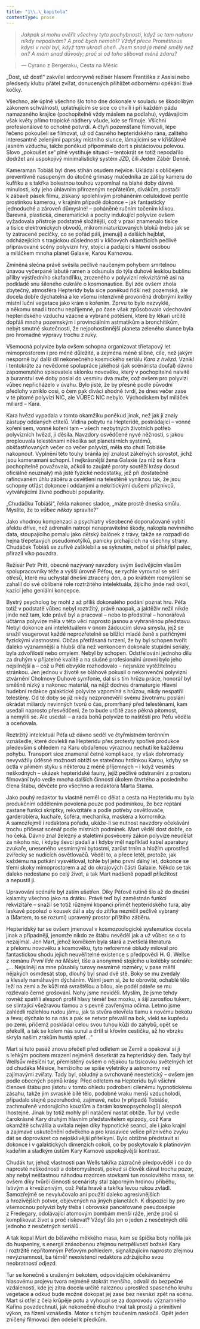 ```yaml
---
title: "1\\.\_kapitola"
contentType: prose
---
```


<section>

> _Jakpak si mohu ověřit všechny tyto pochybnosti, když se tam nahoru nikdy nepodívám? A proč bych nemohl? Vždyť přece Prométheus kdysi v nebi byl, když tam ukradl oheň. Jsem snad já méně smělý než on? A mám snad důvody; proč si od toho slibovat méně zdaru?_

> — Cyrano z Bergeraku, Cesta na Měsíc

„Dost, už dost!“ zakvílel srdceryvně režisér hlasem Františka z Assisi nebo předsedy klubu přátel zvířat, donucených přihlížet odbornému opékání živé kočky.

Všechno, ale úplně všechno šlo toho dne dokonale v souladu se škodolibým zákonem schválnosti, uplatňujícím se sice co chvíli i při každém pádu namazaného krajíce (pochopitelně vždy máslem na podlahu), vydávajícím však květy přímo tropické nádhery všude, kde se filmuje. Všichni profesionálové to ochotně potvrdí. A čtyři pozemšťané filmovali, lépe řečeno pokoušeli se filmovat, už od časného hepteridského rána, zalitého interesantně zelenými paprsky místního slunce, lámajícími se v křišťálově jasném vzduchu, takže poněkud připomínalo dort s pistáciovou polevou. Slovo „pokoušet se“ plně vystihuje situaci – tentokrát se totiž nepodařilo dodržet ani uspokojivý minimalistický systém JZD, čili Jeden Záběr Denně.

Kameraman Tobiáš byl dnes stíhán osudem nejvíce. Ukládal s obličejem preventivně nasupeným do útočné grimasy mučedníka ze záliby kameru do kufříku a s takřka bolestnou touhou vzpomínal na blahé doby dávné minulosti, kdy jeho úhlavním přirozeným nepřátelům, divákům, postačil k zábavě pásek filmu, získaný spolehlivým proháněním celuloidové pentle prostinkou kamerou, v krajním případě dokonce – jak fantasticky jednoduché a zároveň důmyslné! – poháněné ručním točením klikou. Barevná, plastická, cineramatická a pocity indukující polyvize ovšem vyžadovala přístroje podstatně složitější, což v praxi znamenalo tisíce a tisíce elektronických obvodů, mikrominiaturizovaných bloků (nebo jak se ty zatracené pecičky, co se pořád pálí, jmenují) a dalších hejblat, odcházejících s tragickou důsledností v klíčových okamžicích pečlivě připravované scény polyvizní hry, stojící a padající s hlavní osobou a miláčkem mnoha planet Galaxie, Karou Karnovou.

Zmíněná slečna právě svěsila pečlivě naučeným pohybem smrtelnou únavou vyčerpané labutě ramen a odsunula do týla duhově lesklou bublinu přílby výstředního skafandříku, zrozeného v polyvizní rekvizitárně asi na podkladě snu šíleného cukráře o kosmonautice. Byl zde ovšem zhola zbytečný, atmosféra Hepteridy byla sice poněkud řidší než pozemská, ale docela dobře dýchatelná a ke všemu intenzívně provoněná drobnými kvítky místní luční vegetace jako krám s kořením. Zprvu to bylo nezvyklé, a někomu snad i trochu nepříjemné, po čase však způsobovalo vdechování hepteridského vzduchu vzácné a vybrané potěšení, které by lékaři určitě dopřáli mnoha pozemským i provinciálním astmatikům a bronchitikům, nebýt smutné skutečnosti, že nejpohostinnější planeta zeleného slunce byla pro hromadné výpravy trochu z ruky.

Všemocná polyvize byla ovšem schopna organizovat tříetapový let mimoprostorem i pro méně důležité, a zejména méně slibné, cíle, než jakým nesporně byl další díl nekonečného kosmického seriálu _Kara z hvězd._ Vznikl i tentokráte za nevědomé spolupráce jakéhosi (jak scénárista doufal) dávno zapomenutého spisovatele sklonku novověku, který v pochopitelné naivitě a buranství své doby poslal do vesmíru dva muže, což ovšem pro polyvizi vůbec nepřicházelo v úvahu. Bylo jisté, že by přesně podle původní předlohy vzniklo cosi, o čem pak diváci shodně tvrdí, že dnes večer zase v té pitomé polyvizi NIC, ale VŮBEC NIC nebylo. Východiskem byl miláček miliard – Kara.

Kara hvězd vypadala v tomto okamžiku poněkud jinak, než jak ji znaly zástupy oddaných ctitelů. Vidina pobytu na Hepteridě, postrádající – vonné koření sem, vonné koření tam – všech nezbytných životních potřeb polyvizních hvězd, ji děsila. Navzdory osvědčené nyvé něžnosti, s jakou proplouvala telestěnami několika set planetárních systémů, obšťastňovaných večer co večer polyvizí, měla sto chutí Tobiáše nakopnout. Vyplnění této touhy bránila její znalost zákeřných sprostot, jichž jsou kameramani schopni. I nejkrásnější žena Galaxie (za niž se Kara pochopitelně považovala, ačkoli to zaujaté poroty soutěží krásy dosud oficiálně neuznaly) má jistě fyzické nedostatky, jež při dostatečně rafinovaném úhlu záběru a osvětlení na telestěně vyniknou tak, že jsou schopny otřást dokonce i oddanými a nekritickými dušemi příznivců, vytvářejícími živné podhoubí popularity.

„Chudáčku Tobiáši“, řekla nakonec sladce, „máte prostě dneska smůlu. Myslíte, že to _vůbec někdy_ spravíte?“

Jako vhodnou kompenzaci a psychiatry všeobecně doporučované vybití afektu dříve, než adrenalin natropí nenapravitelné škody, nakopla nevinného data, stoupajícího pomalu jako dětský balónek z trávy, takže se rozpadl do hejna třepetavých pseudomotýlků, panicky prchajících na všechny strany. Chudáček Tobiáš se zuřivě zašklebil a se syknutím, neboť si přiskřípl palec, přirazil víko pouzdra.

Režisér Petr Pritt, obecně nazývaný navzdory svým šedivějícím vlasům spolupracovníky téže a vyšší úrovně Péťou, se rychle vyrovnal se sérií otřesů, které mu uchystal dnešní ztracený den, a po krátkém rozmýšlení se zahalil do své oblíbené role roztržitého intelektuála, žijícího jinde než okolí, kazící jeho geniální koncepce.

Bystrý psycholog by mohl z až příliš dokonalého podání poznat hru. Péťa totiž v podstatě vůbec nebyl roztržitý, právě naopak, a jaktěživ nežil nikde jinde než tam, kde právě byl a pracoval – nebo to předstíral – honorářová účtárna polyvize měla v této věci naprosto jasnou a vyhraněnou představu. Nebyl dokonce ani intelektuálem v onom žádoucím slova smyslu, jejž se snažil vsugerovat každé neprozřetelně se blížící mladé ženě s patřičnými fyzickými vlastnostmi. Občas přetřásaná tvrzení, že by byl schopen tvořit daleko významnější a hlubší díla než venkoncem dokonale stupidní seriály, byla zdvořilostí nebo omylem. Nebyl by schopen. Odstřelování jednoho dílu za druhým v přijatelné kvalitě a na slušné profesionální úrovni bylo jeho nejsilnější a – což u Péti obvykle rozhodovalo – nejsnáze vytěžitelnou stránkou. Jen jednou v životě se bláhově pokusil o nekonvenční polyvizní ztvárnění Cholmovy Duhové symfonie, dal si s tím hrůzu práce, honorář byl směšně nízký a nakonec materiál, na nějž dodnes dramaturgie Hlavní hudební redakce galaktické poly­vize vzpomíná s hrůzou, nikdy nespatřil telestěny. Od té doby se již nikdy nezpronevěřil svému životnímu poslání okrádat miliardy nevinných tvorů o čas, promrhaný před telestěnami, kam usedali naprosto přesvědčeni, že to bude určitě zase pěkná pitomost, a nemýlili se. Ale usedali – a rada bohů polyvize to naštěstí pro Péťu věděla a oceňovala.

Roztržitý intelektuál Péťa už dávno seděl ve čtyřmístném terénním vznášedle, které dovlekli na Hepteridu přes protesty spořivé produkce především s ohledem na Karu obdařenou výraznou nechutí ke každému pohybu. Transport sice znamenal četné komplikace, ty však dohromady nevyvážily úděsné možnosti obtíží se statečnou hrdinkou Karou, kdyby se octla v přímém styku s některou z méně příjemných – i když vesměs neškodných – ukázek hepteridské fauny, jejíž pečlivé odstranění z prostoru filmování bylo vedle mnoha dalších činností úkolem čtvrtého a posledního člena štábu, děvčete pro všechno a redaktora Marta Stama.

Jako pouhý redaktor tu vlastně neměl co dělat a cesta na Hepte­ridu mu byla produkčním oddělením povolena pouze pod podmínkou, že bez reptání zastane funkci skriptky, rekvizitáře a podle potřeby osvětlovače, garderobiéra, kuchaře, šoféra, mechanika, maskéra a komorníka. A samozřejmě i redaktora pořadu, uká­že-li se nutnost navzdory očekávání trochu přičesat scénář podle místních podmínek. Mart věděl dost dobře, co ho čeká. Dávno znal železný a staletími posvěcený zákon polyvize neudělat za nikoho nic, i kdyby ševci padali a i kdyby měl například kabel aparatury zvukaře, uneseného vesmírnými bytostmi, zarůst trním a hložím uprostřed zvířecky se nudících osvětlovačů. Věděl to, a přece letěl, protože, jak každému na potkání vysvětloval, tohle byl jeho první dálný let, dokonce se třemi skoky mimoprostorem a až do okrajových částí Galaxie. Někdo se tak daleko nedostane po celý život, a tak Mart nadšeně popadl příležitost a nepustil ji.

Upravování scénáře byl zatím ušetřen. Díky Péťově rutině šlo až do dnešní kalamity všechno jako na drátku. Právě teď byl zaměstnán funkcí rekvizitáře – snažil se totiž různými kopanci přimět hepteridského tura, aby laskavě popolezl o kousek dál a aby do zítřka nezničil pečlivě vybraný a (Martem, to se rozumí) upravený prostor příštího záběru.

Hepteridský tur se ovšem jmenoval v kosmozoologické systematice docela jinak a případněji, jenomže nikdo ze štábu nevěděl jak a už vůbec se o to nezajímal. Jen Mart, jehož koníčkem byla stará a zvetšelá literatura z přelomu novověku a kosmověku, tyto neforemné obludy miloval pro fantastickou shodu jejich neuvěřitelné existence s předpovědí H. G. Wellse z románu _První lidé na Měsíci_, tiše a anonymně stojícího u kolébky scénáře: „… Nejsilněji na mne působily turovy nesmírné rozměry; v pase měřil nějakých osmdesát stop, dlouhý byl snad dvě stě. Boky se mu zvedaly a klesaly namáhavým dýcháním. Všiml jsem si, že to obrovité, ochablé tělo leží na zemi a že kůži má svraštělou a bílou, ale podél páteře se mu rozlévalo černé grošování. Nohy jsme neviděli. Myslím, že jsme tehdy rovněž spatřili alespoň profil hlavy téměř bez mozku, s šíjí zarostlou tukem, se slintající všežravou tlamou a s pevně zavřenýma očima. Letmo jsme zahlédli rozlehlou rudou jámu, jak ta stvůra otevřela tlamu k novému bekotu a řevu; dýchalo to na nás a pak se netvor převalil na bok, vlekl se kupředu po zemi, přičemž poskládal celou svou tuhou kůži do záhybů, opět se překulil, a tak se kolem nás sunul a drtil si křovím cestičku, až ho vbrzku skryla našim zrakům hustá spleť…“

Mart si tuto pasáž znovu přečetl před odletem se Země a opakoval si ji s lehkým pocitem mrazení nejméně desetkrát za hepteridský den. Tady byl Wellsův měsíční tur, přemístěný ovšem o nějakou tu tisícovku světelných let od chudáka Měsíce, hemžícího se spíše výletníky a astronomy než zajímavými zvířaty. Tady byl, obludný a svrchovaně neestetický – ovšem jen podle obecných pojmů krásy. Před odletem na Hepteridu byli všichni členové štábu pro jistotu v tomto ohledu podrobeni cílenému hypnotickému zásahu, takže jim svrasklé bílé tělo, podobné vraku menší vzducholodi, připadalo stejně pozoruhodné, zajímavé, nebo (v případě Tobiáše, zachmuřeně vzdorujícího kouzlům a čarám kosmopsychologů) alespoň lhostejné. Jinak by totiž mohly při natáčení nastat obtíže. Tur byl vedle čarokrásné Kary druhým hlavním představitelem epizody, což Kara okamžitě schválila a uvítala nejen díky hypnotické seanci, ale i jako krajní a zajímavé uskutečnění odvěkého a pro krasavice velice příznivého zvyku dát se doprovázet co nejošklivější přítelkyní. Bylo obtížné představit si dokonce i v galaktických dimenzích cokoli, co by poskytovalo k platinovým kadeřím a sladkým ústům Kary Karnové uspokojivější kontrast.

Chudák tur, jehož vlastnosti pan Wells takřka zázračně předpověděl i co do naprosté neškodnosti a dobromyslnosti, pokud si člověk dával trochu pozor, aby nebyl nešťastnou náhodou rozdrcen stovkami tun rosolovitého masa, se ovšem díky tvůrčí činnosti scenáristy stal záporným hrdinou příběhu, lstivým a krvežíznivým, což Péťa hravě a takřka levou rukou zvládl. Samozřejmě se nevylučovalo ani použití daleko agresivnějších a hrozivějších potvor, objevených na jiných planetách. K dispozici by pro všemocnou polyvizi byly třeba i obrovské pancéřované pseudosépie z Fredegary, odolávající atomovým bombám menší ráže, jenže proč si komplikovat život a proč riskovat? Vždyť šlo jen o jeden z nesčetných dílů jednoho z nesčetných seriálů…

A tak kopal Mart do bělavého měkkého masa, kam se špička boty nořila jak do huspeniny, s energií znásobenou zřejmou netrpělivostí božské Kary i roztržitě nepřítomným Péťovým pohledem, signalizujícím naprosto zřejmou nevýznamnost, ba téměř neexistenci redaktora zdržujícího svou neobratností odjezd.

Tur se konečně s uraženým bekotem, odpovídajícím očekávanému hlasovému projevu tvora nejméně stokrát menšího, odvalil do bezpečné vzdálenosti, kde jej zítra docela určitě naleznou uprostřed spaseného kruhu vegetace a odkud bude možné dokopat jej zase bez nesnází zpět na scénu. Mart si otřel z čela krůpěje potu a vyhoupl se za doprovodu významného Kařina povzdechnutí, jak nekonečně dlouho trval tak prostý a primitivní výkon, za řízení vznášedla. Motor s tichým bzučením naskočil. Opět jeden zničený filmovací den odešel k předkům.

</section>
